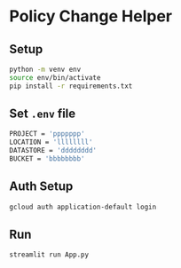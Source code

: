 
# Policy Change Helper 

## Setup
```bash
python -m venv env
source env/bin/activate
pip install -r requirements.txt
```

## Set `.env` file
```bash
PROJECT = 'ppppppp'
LOCATION = 'llllllll'
DATASTORE = 'dddddddd'
BUCKET = 'bbbbbbbb'
```

## Auth Setup
```bash
gcloud auth application-default login
```

## Run
```bash
streamlit run App.py
```

